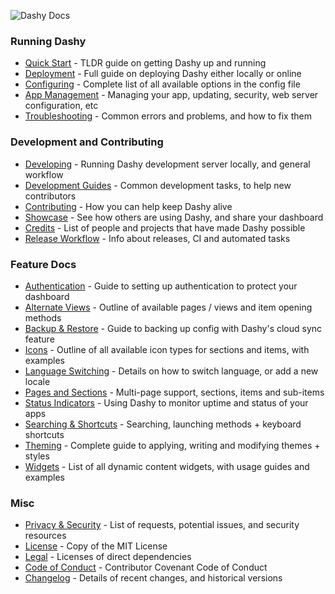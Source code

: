 ![Dashy Docs](https://i.ibb.co/4mdNf7M/heading-docs.png)

### Running Dashy
- [Quick Start](/docs/quick-start.md) - TLDR guide on getting Dashy up and running
- [Deployment](/docs/deployment.md) - Full guide on deploying Dashy either locally or online
- [Configuring](/docs/configuring.md) - Complete list of all available options in the config file
- [App Management](/docs/management.md) - Managing your app, updating, security, web server configuration, etc
- [Troubleshooting](/docs/troubleshooting.md) - Common errors and problems, and how to fix them

### Development and Contributing 
- [Developing](/docs/developing.md) - Running Dashy development server locally, and general workflow
- [Development Guides](/docs/development-guides.md) - Common development tasks, to help new contributors
- [Contributing](/docs/contributing.md) - How you can help keep Dashy alive
- [Showcase](/docs/showcase.md) - See how others are using Dashy, and share your dashboard
- [Credits](/docs/credits.md) - List of people and projects that have made Dashy possible
- [Release Workflow](/docs/release-workflow.md) - Info about releases, CI and automated tasks

### Feature Docs
- [Authentication](/docs/authentication.md) - Guide to setting up authentication to protect your dashboard
- [Alternate Views](/docs/alternate-views.md) - Outline of available pages / views and item opening methods
- [Backup & Restore](/docs/backup-restore.md) - Guide to backing up config with Dashy's cloud sync feature
- [Icons](/docs/icons.md) - Outline of all available icon types for sections and items, with examples
- [Language Switching](/docs/multi-language-support.md) - Details on how to switch language, or add a new locale
- [Pages and Sections](/docs/pages-and-sections.md) - Multi-page support, sections, items and sub-items
- [Status Indicators](/docs/status-indicators.md) - Using Dashy to monitor uptime and status of your apps
- [Searching  & Shortcuts](/docs/searching.md) - Searching, launching methods + keyboard shortcuts
- [Theming](/docs/theming.md) - Complete guide to applying, writing and modifying themes + styles
- [Widgets](/docs/widgets.md) - List of all dynamic content widgets, with usage guides and examples

### Misc
- [Privacy & Security](/docs/privacy.md) - List of requests, potential issues, and security resources
- [License](/LICENSE) - Copy of the MIT License
- [Legal](/.github/LEGAL.md) - Licenses of direct dependencies
- [Code of Conduct](/.github/CODE_OF_CONDUCT.md) - Contributor Covenant Code of Conduct
- [Changelog](/.github/CHANGELOG.md) - Details of recent changes, and historical versions
